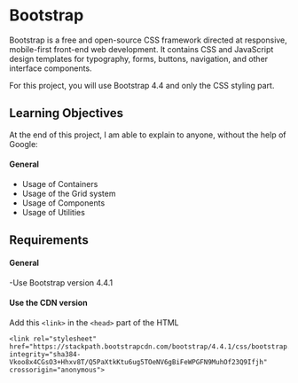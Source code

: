 # Bootstrap

Bootstrap is a free and open-source CSS framework directed at responsive, mobile-first front-end web development. It contains CSS and JavaScript design templates for typography, forms, buttons, navigation, and other interface components.

For this project, you will use Bootstrap 4.4 and only the CSS styling part.

## Learning Objectives
At the end of this project, I am able to explain to anyone, without the help of Google:

#### General
- Usage of Containers
- Usage of the Grid system
- Usage of Components
- Usage of Utilities

## Requirements
#### General
-Use Bootstrap version 4.4.1

#### Use the CDN version
Add this `<link>` in the `<head>` part of the HTML
```
<link rel="stylesheet" href="https://stackpath.bootstrapcdn.com/bootstrap/4.4.1/css/bootstrap.min.css" integrity="sha384-Vkoo8x4CGsO3+Hhxv8T/Q5PaXtkKtu6ug5TOeNV6gBiFeWPGFN9MuhOf23Q9Ifjh" crossorigin="anonymous">
```
